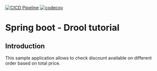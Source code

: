 [![CICD Pipeline](https://github.com/Nzuwera-com/drools/actions/workflows/ci.yml/badge.svg)](https://github.com/Nzuwera-com/drools/actions/workflows/ci.yml) [![codecov](https://codecov.io/gh/Nzuwera-com/drools/branch/main/graph/badge.svg?token=FGS00IAGCZ)](https://codecov.io/gh/Nzuwera-com/drools)

# Spring boot - Drool tutorial

## Introduction
This sample application allows to check discount available on different order based on total price.